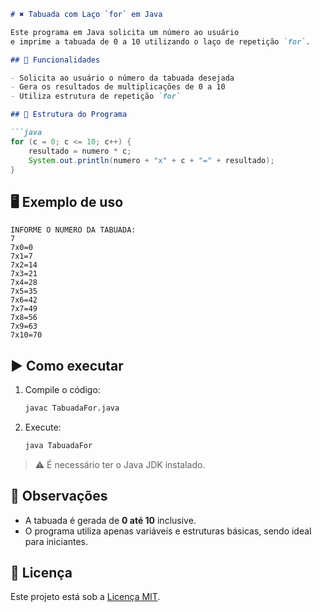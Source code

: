 ````markdown
# ✖️ Tabuada com Laço `for` em Java

Este programa em Java solicita um número ao usuário
e imprime a tabuada de 0 a 10 utilizando o laço de repetição `for`.

## 📌 Funcionalidades

- Solicita ao usuário o número da tabuada desejada
- Gera os resultados de multiplicações de 0 a 10
- Utiliza estrutura de repetição `for`

## 📂 Estrutura do Programa

```java
for (c = 0; c <= 10; c++) {
    resultado = numero * c;
    System.out.println(numero + "x" + c + "=" + resultado);
}
````

## 🖥️ Exemplo de uso

```
INFORME O NUMERO DA TABUADA: 
7
7x0=0
7x1=7
7x2=14
7x3=21
7x4=28
7x5=35
7x6=42
7x7=49
7x8=56
7x9=63
7x10=70
```

## ▶️ Como executar

1. Compile o código:

   ```bash
   javac TabuadaFor.java
   ```

2. Execute:

   ```bash
   java TabuadaFor
   ```

> ⚠️ É necessário ter o Java JDK instalado.

## 🧠 Observações

* A tabuada é gerada de **0 até 10** inclusive.
* O programa utiliza apenas variáveis e estruturas básicas, sendo ideal para iniciantes.

## 📄 Licença

Este projeto está sob a [Licença MIT](../LICENSE).
